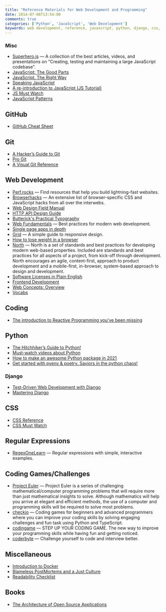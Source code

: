 ```yaml
---
title: "Reference Materials for Web Development and Programming"
date: 2014-07-06T13:54:00
comments: true
categories: ['Python', 'JavaScript', 'Web Development']
keywords: web development, reference, javascript, python, django, css, regex
---
```

### Misc

* [Superhero.js](http://superherojs.com) — A collection of the best articles, videos, and presentations on "Creating, testing and maintaining a large JavaScript codebase".
* [JavaScript: The Good Parts](http://gnab.github.io/js-workshop/)
* [JavaScript. The Right Way](http://jstherightway.org/)
* [Speaking JavaScript](http://speakingjs.com/es5/index.html)
* [A re-introduction to JavaScript (JS Tutorial)](https://developer.mozilla.org/en-US/docs/Web/JavaScript/A_re-introduction_to_JavaScript)
* [JS Must Watch](https://github.com/bolshchikov/js-must-watch)
* [JavaScript Patterns](http://shichuan.github.io/javascript-patterns/)

## GitHub

* [GitHub Cheat Sheet](http://github.com/tiimgreen/github-cheat-sheet)

## Git

* [A Hacker’s Guide to Git](http://wildlyinaccurate.com/a-hackers-guide-to-git)
* [Pro Git](http://git-scm.com/book/en/v2)
* [A Visual Git Reference](http://marklodato.github.io/visual-git-guide/index-en.html)

## Web Development

* [Perf.rocks](http://www.perf.rocks/) — Find resources that help you build lightning-fast websites.
* [Browserhacks](http://browserhacks.com/) — An extensive list of browser-specific CSS and JavaScript hacks from all over the interwebs.
* [Web Design Field Manual](http://webfieldmanual.com/)
* [HTTP API Design Guide](https://github.com/interagent/http-api-design)
* [Butterick's Practical Typography](http://practicaltypography.com/)
* [Web Fundamentals](https://developers.google.com/web/fundamentals/) — Best practices for modern web development.
* [Single page apps in depth](http://singlepageappbook.com/)
* [Grid](http://www.adamkaplan.me/grid/) — A simple guide to responsive design.
* [How to lose weight in a browser](http://browserdiet.com/en/)
* [North](https://github.com/north/north) — North is a set of standards and best practices for developing modern web-based properties. Included are standards and best practices for all aspects of a project, from kick-off through development. North encourages an agile, content-first, approach to product development and a mobile-first, in-browser, system-based approach to design and development.
* [Software Licenses in Plain English](https://tldrlegal.com/)
* [Frontend Development](https://github.com/dypsilon/frontend-dev-bookmarks)
* [Web Concepts: Overview](https://webconcepts.info/concepts/)
* [Vocabs](http://apps.workflower.fi/vocabs/)

## Coding

* [The introduction to Reactive Programming you've been missing](https://gist.github.com/staltz/868e7e9bc2a7b8c1f754)

## Python

* [The Hitchhiker’s Guide to Python!](http://docs.python-guide.org/en/latest/)
* [Must-watch videos about Python](https://github.com/s16h/py-must-watch)
* [How to make an awesome Python package in 2021](https://antonz.org/python-packaging/)
* [Get started with pyenv & poetry. Saviors in the python chaos!](https://blog.jayway.com/2019/12/28/pyenv-poetry-saviours-in-the-python-chaos/)

### Django

* [Test-Driven Web Development with Django](http://test-driven-django-development.readthedocs.org/en/latest/)
* [Mastering Django](http://masteringdjango.com/)

## CSS

* [CSS Reference](http://tympanus.net/codrops/css_reference/)
* [CSS Must Watch](https://github.com/AllThingsSmitty/must-watch-css)

## Regular Expressions

* [RegexOneLearn](http://regexone.com/) — Regular expressions with simple, interactive examples.

## Coding Games/Challenges

* [Project Euler](https://projecteuler.net/) — Project Euler is a series of challenging mathematical/computer programming problems that will require more than just mathematical insights to solve. Although mathematics will help you arrive at elegant and efficient methods, the use of a computer and programming skills will be required to solve most problems.
* [checkio](https://www.checkio.org/) — Coding games for beginners and advanced programmers where you can improve your coding skills by solving engaging challenges and fun task using Python and TypeScript.
* [codingame](http://www.codingame.com/) — STEP UP YOUR CODING GAME. The new way to improve your programming skills while having fun and getting noticed.
* [coderbyte](http://coderbyte.com/) — Challenge yourself to code and interview better.

## Miscellaneous

* [Introduction to Docker](http://www.youtube.com/watch?v=9bvdc55xYdo)
* [Blameless PostMortems and a Just Culture](https://codeascraft.com/2012/05/22/blameless-postmortems/)
* [Readability Checklist](https://readabilityguidelines.co.uk/readability-checklist/)

## Books

* [The Architecture of Open Source Applications](http://aosabook.org/en/index.html)
